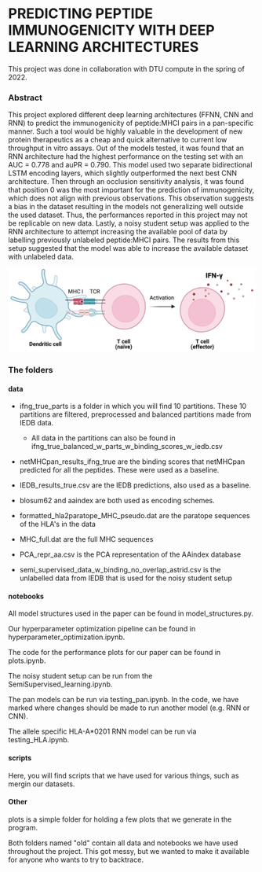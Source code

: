 # PREDICTING PEPTIDE IMMUNOGENICITY WITH DEEP LEARNING ARCHITECTURES

This project was done in collaboration with DTU compute in the spring of 2022. 

### Abstract

This project explored different deep learning architectures (FFNN, CNN and RNN) to predict the immunogenicity of peptide:MHCI pairs in a pan-specific manner. Such a tool would be highly valuable in the development of new protein therapeutics as a cheap and quick alternative to current low throughput in vitro assays. Out of the models tested, it was found that an RNN architecture had the highest performance on the testing set with an AUC = 0.778 and auPR = 0.790. This model used two separate bidirectional LSTM encoding layers, which slightly outperformed the next best CNN architecture. Then through an occlusion sensitivity analysis, it was found that position 0 was the most important for the prediction of immunogenicity, which does not align with previous observations. This observation suggests a bias in the dataset resulting in the models not generalizing well outside the used dataset. Thus, the performances reported in this project may not be replicable on new data. Lastly, a noisy student setup was applied to the RNN architecture to attempt increasing the available pool of data by labelling previously unlabeled peptide:MHCI pairs. The results from this setup suggested that the model was able to increase the available dataset with unlabeled data. 

<center>

![Illustration of Tcell activation via MHCI and TCR](Tcell_activation.png)

</center>

### The folders

#### data 

- ifng_true_parts is a folder in which you will find 10 partitions. These 10 partitions are filtered, preprocessed and balanced partitions made from IEDB data. 
    - All data in the partitions can also be found in ifng_true_balanced_w_parts_w_binding_scores_w_iedb.csv

- netMHCpan_results_ifng_true are the binding scores that netMHCpan predicted for all the peptides. These were used as a baseline. 

- IEDB_results_true.csv are the IEDB predictions, also used as a baseline. 

- blosum62 and aaindex are both used as encoding schemes. 

- formatted_hla2paratope_MHC_pseudo.dat are the paratope sequences of the HLA's in the data

- MHC_full.dat are the full MHC sequences 

- PCA_repr_aa.csv is the PCA representation of the AAindex database

- semi_supervised_data_w_binding_no_overlap_astrid.csv is the unlabelled data from IEDB that is used for the noisy student setup 

#### notebooks

All model structures used in the paper can be found in model_structures.py. 

Our hyperparameter optimization pipeline can be found in hyperparameter_optimization.ipynb. 

The code for the performance plots for our paper can be found in plots.ipynb. 

The noisy student setup can be run from the SemiSupervised_learning.ipynb. 

The pan models can be run via testing_pan.ipynb. In the code, we have marked where changes should be made to run another model (e.g. RNN or CNN).

The allele specific HLA-A*0201 RNN model can be run via testing_HLA.ipynb. 

#### scripts

Here, you will find scripts that we have used for various things, such as mergin our datasets. 

#### Other

plots is a simple folder for holding a few plots that we generate in the program. 

Both folders named "old" contain all data and notebooks we have used throughout the project. This got messy, but we wanted to make it available for anyone who wants to try to backtrace. 






